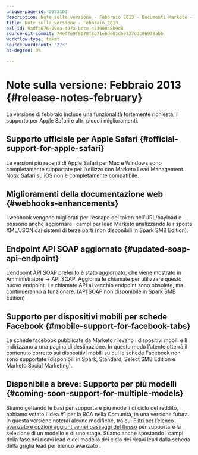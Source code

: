 ```yaml
---
unique-page-id: 2951103
description: Note sulla versione - Febbraio 2013 - Documenti Marketo - Documentazione del prodotto
title: Note sulla versione - Febbraio 2013
exl-id: 9adfa676-09ea-497a-bcce-42300848b9d8
source-git-commit: 74effe9f8078f8d71e6de01d6e737ddc86978abb
workflow-type: tm+mt
source-wordcount: '273'
ht-degree: 0%

---
```


# Note sulla versione: Febbraio 2013 {#release-notes-february}

La versione di febbraio include una funzionalità fortemente richiesta, il supporto per Apple Safari e altri piccoli miglioramenti.

## Supporto ufficiale per Apple Safari {#official-support-for-apple-safari}

Le versioni più recenti di Apple Safari per Mac e Windows sono completamente supportate per l’utilizzo con Marketo Lead Management. Nota: Safari su iOS non è completamente compatibile.

## Miglioramenti della documentazione web {#webhooks-enhancements}

I webhook vengono migliorati per l’escape dei token nell’URL/payload e possono anche aggiornare i campi per lead Marketo analizzando le risposte XML/JSON dai sistemi di terze parti (non disponibili in Spark SMB Edition).

## Endpoint API SOAP aggiornato {#updated-soap-api-endpoint}

L’endpoint API SOAP preferito è stato aggiornato, che viene mostrato in Amministratore -> API SOAP. Aggiorna le chiamate per utilizzare questo nuovo endpoint. Le chiamate API al vecchio endpoint sono obsolete, ma continueranno a funzionare. (API SOAP non disponibile in Spark SMB Edition)

## Supporto per dispositivi mobili per schede Facebook {#mobile-support-for-facebook-tabs}

Le schede facebook pubblicate da Marketo rilevano i dispositivi mobili e li indirizzano a una pagina di destinazione. In questo modo l’utente otterrà il contenuto corretto sui dispositivi mobili su cui le schede Facebook non sono supportate (disponibili in Spark, Standard, Select SMB Edition e Marketo Social Marketing).

## Disponibile a breve: Supporto per più modelli {#coming-soon-support-for-multiple-models}

Stiamo gettando le basi per supportare più modelli di ciclo del reddito, abbiamo votato l&#39;idea #1 per la RCA nella Comunità, in una versione futura. In questa versione noterai alcune modifiche, tra cui [Filtri per l’elenco avanzato e opzioni aggiuntive nei passaggi del flusso](/help/marketo/product-docs/reporting/revenue-cycle-analytics/revenue-cycle-models/find-all-leads-in-a-revenue-cycle-model.md) per supportare la selezione di un modello e di uno stage. Stiamo anche spostando i campi della fase dei ricavi lead e del modello del ciclo dei ricavi lead dalla scheda della griglia lead per elenco avanzato .
